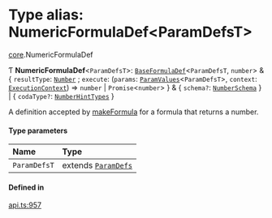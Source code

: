 # Type alias: NumericFormulaDef<ParamDefsT\>

[core](../modules/core.md).NumericFormulaDef

Ƭ **NumericFormulaDef**<`ParamDefsT`\>: [`BaseFormulaDef`](../interfaces/core.BaseFormulaDef.md)<`ParamDefsT`, `number`\> & { `resultType`: [`Number`](../enums/core.ValueType.md#number) ; `execute`: (`params`: [`ParamValues`](core.ParamValues.md)<`ParamDefsT`\>, `context`: [`ExecutionContext`](../interfaces/core.ExecutionContext.md)) => `number` \| `Promise`<`number`\>  } & { `schema?`: [`NumberSchema`](core.NumberSchema.md)  } \| { `codaType?`: [`NumberHintTypes`](core.NumberHintTypes.md)  }

A definition accepted by [makeFormula](../functions/core.makeFormula.md) for a formula that returns a number.

#### Type parameters

| Name | Type |
| :------ | :------ |
| `ParamDefsT` | extends [`ParamDefs`](core.ParamDefs.md) |

#### Defined in

[api.ts:957](https://github.com/coda/packs-sdk/blob/main/api.ts#L957)
